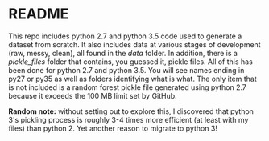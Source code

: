 # README
This repo includes python 2.7 and python 3.5 code used to generate a dataset from scratch. It also includes data at various stages of development (raw, messy, clean), all found in the *data* folder. In addition, there is a *pickle_files* folder that contains, you guessed it, pickle files. All of this has been done for python 2.7 and python 3.5. You will see names ending in py27 or py35 as well as folders identifying what is what. The only item that is not included is a random forest pickle file generated using python 2.7 because it exceeds the 100 MB limit set by GitHub. 

**Random note:** without setting out to explore this, I discovered that python 3's pickling process is roughly 3-4 times more efficient (at least with my files) than python 2. Yet another reason to migrate to python 3!
